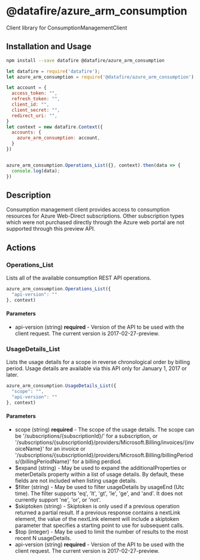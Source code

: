 # @datafire/azure_arm_consumption

Client library for ConsumptionManagementClient

## Installation and Usage
```bash
npm install --save datafire @datafire/azure_arm_consumption
```

```js
let datafire = require('datafire');
let azure_arm_consumption = require('@datafire/azure_arm_consumption').actions;

let account = {
  access_token: "",
  refresh_token: "",
  client_id: "",
  client_secret: "",
  redirect_uri: "",
}
let context = new datafire.Context({
  accounts: {
    azure_arm_consumption: account,
  }
})


azure_arm_consumption.Operations_List({}, context).then(data => {
  console.log(data);
})
```

## Description
Consumption management client provides access to consumption resources for Azure Web-Direct subscriptions. Other subscription types which were not purchased directly through the Azure web portal are not supported through this preview API.

## Actions
### Operations_List
Lists all of the available consumption REST API operations.


```js
azure_arm_consumption.Operations_List({
  "api-version": ""
}, context)
```

#### Parameters
* api-version (string) **required** - Version of the API to be used with the client request. The current version is 2017-02-27-preview.

### UsageDetails_List
Lists the usage details for a scope in reverse chronological order by billing period. Usage details are available via this API only for January 1, 2017 or later.


```js
azure_arm_consumption.UsageDetails_List({
  "scope": "",
  "api-version": ""
}, context)
```

#### Parameters
* scope (string) **required** - The scope of the usage details. The scope can be '/subscriptions/{subscriptionId}/' for a subscription, or '/subscriptions/{subscriptionId}/providers/Microsoft.Billing/invoices/{invoiceName}' for an invoice or '/subscriptions/{subscriptionId}/providers/Microsoft.Billing/billingPeriods/{billingPeriodName}' for a billing perdiod.
* $expand (string) - May be used to expand the additionalProperties or meterDetails property within a list of usage details. By default, these fields are not included when listing usage details.
* $filter (string) - May be used to filter usageDetails by usageEnd (Utc time). The filter supports 'eq', 'lt', 'gt', 'le', 'ge', and 'and'. It does not currently support 'ne', 'or', or 'not'.
* $skiptoken (string) - Skiptoken is only used if a previous operation returned a partial result. If a previous response contains a nextLink element, the value of the nextLink element will include a skiptoken parameter that specifies a starting point to use for subsequent calls.
* $top (integer) - May be used to limit the number of results to the most recent N usageDetails.
* api-version (string) **required** - Version of the API to be used with the client request. The current version is 2017-02-27-preview.

